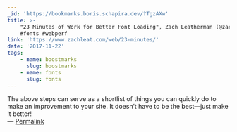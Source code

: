 ```yaml
---
_id: 'https://bookmarks.boris.schapira.dev/?TgzAXw'
title: >-
    "23 Minutes of Work for Better Font Loading", Zach Leatherman (@zachleat)
    #fonts #webperf
link: 'https://www.zachleat.com/web/23-minutes/'
date: '2017-11-22'
tags:
    - name: boostmarks
      slug: boostmarks
    - name: fonts
      slug: fonts
---
```


The above steps can serve as a shortlist of things you can quickly do to make an
improvement to your site. It doesn’t have to be the best—just make it better!
<br>&#8212;
<a href="https://bookmarks.boris.schapira.dev/?TgzAXw" title="Permalink">Permalink</a>
